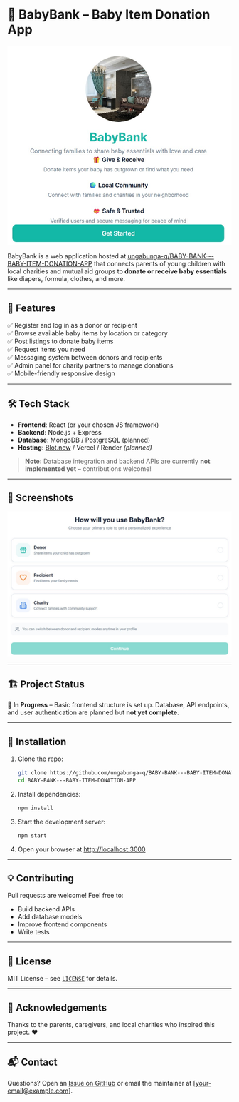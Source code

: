 # 👶 BabyBank – Baby Item Donation App

![BabyBank Banner](BABYBANK.jpg)

BabyBank is a web application hosted at [ungabunga-q/BABY-BANK---BABY-ITEM-DONATION-APP](https://github.com/ungabunga-q/BABY-BANK---BABY-ITEM-DONATION-APP) that connects parents of young children with local charities and mutual aid groups to **donate or receive baby essentials** like diapers, formula, clothes, and more.

---

## 🚀 Features

✅ Register and log in as a donor or recipient  
✅ Browse available baby items by location or category  
✅ Post listings to donate baby items  
✅ Request items you need  
✅ Messaging system between donors and recipients  
✅ Admin panel for charity partners to manage donations  
✅ Mobile-friendly responsive design  

---

## 🛠️ Tech Stack

- **Frontend**: React (or your chosen JS framework)
- **Backend**: Node.js + Express
- **Database**: MongoDB / PostgreSQL (planned)
- **Hosting**: [Blot.new](https://blot.new) / Vercel / Render *(planned)*

> **Note:** Database integration and backend APIs are currently **not implemented yet** – contributions welcome!

---

## 📸 Screenshots

![BabyBank Screenshot](SS-BABYBANK.jpg)

---

## 🏗 Project Status

🔨 **In Progress** – Basic frontend structure is set up. Database, API endpoints, and user authentication are planned but **not yet complete**.

---

## 📂 Installation

1. Clone the repo:
   ```bash
   git clone https://github.com/ungabunga-q/BABY-BANK---BABY-ITEM-DONATION-APP.git
   cd BABY-BANK---BABY-ITEM-DONATION-APP
   ```
2. Install dependencies:
   ```bash
   npm install
   ```
3. Start the development server:
   ```bash
   npm start
   ```
4. Open your browser at [http://localhost:3000](http://localhost:3000)

---

## 💡 Contributing

Pull requests are welcome! Feel free to:
- Build backend APIs
- Add database models
- Improve frontend components
- Write tests

---

## 📄 License

MIT License – see [`LICENSE`](LICENSE) for details.

---

## 🙏 Acknowledgements

Thanks to the parents, caregivers, and local charities who inspired this project. ❤️

---

## 📬 Contact

Questions? Open an [Issue on GitHub](https://github.com/ungabunga-q/BABY-BANK---BABY-ITEM-DONATION-APP/issues) or email the maintainer at [your-email@example.com].
